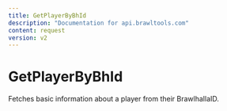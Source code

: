 ```yaml
---
title: GetPlayerByBhId
description: "Documentation for api.brawltools.com"
content: request
version: v2
---
```


# GetPlayerByBhId

Fetches basic information about a player from their BrawlhallaID.
